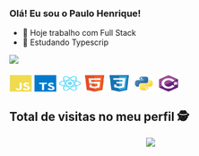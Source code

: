 ### Olá! Eu sou o Paulo Henrique!
- 🔭 Hoje trabalho com Full Stack
- 🌱 Estudando Typescrip
<picture>
  <source
    srcset="https://github-readme-stats.vercel.app/api?username=paulodev95&show_icons=true&theme=blue-green"
    media="(prefers-color-scheme: dark)"
  />
  <source
    srcset="https://github-readme-stats.vercel.app/api?username=&show_iconpaulodev95s=true"
    media="(prefers-color-scheme: dark), (prefers-color-scheme: no-preference)"
  />
  <img src="https://github-readme-stats.vercel.app/api?username=paulodev95&show_icons=true" />
</picture>

<div style="display: inline_block"><br>
  
  <img align="center" alt="Rafa-Js" height="30" width="40" src="https://raw.githubusercontent.com/devicons/devicon/master/icons/javascript/javascript-plain.svg">
  <img align="center" alt="Rafa-Ts" height="30" width="40" src="https://raw.githubusercontent.com/devicons/devicon/master/icons/typescript/typescript-plain.svg">
  <img align="center" alt="Rafa-React" height="30" width="40" src="https://raw.githubusercontent.com/devicons/devicon/master/icons/react/react-original.svg">
  <img align="center" alt="Rafa-HTML" height="30" width="40" src="https://raw.githubusercontent.com/devicons/devicon/master/icons/html5/html5-original.svg">
  <img align="center" alt="Rafa-CSS" height="30" width="40" src="https://raw.githubusercontent.com/devicons/devicon/master/icons/css3/css3-original.svg">
  <img align="center" alt="Rafa-Python" height="30" width="40" src="https://raw.githubusercontent.com/devicons/devicon/master/icons/python/python-original.svg">
  <img align="center" alt="Rafa-Csharp" height="30" width="40" src="https://raw.githubusercontent.com/devicons/devicon/master/icons/csharp/csharp-original.svg">
</div>

## Total de visitas no meu perfil :detective: <br>
 <p align="center"> 
   <img alingn="center" src="https://profile-counter.glitch.me/paulodev95/count.svg" />
 </p>
  
</div>


